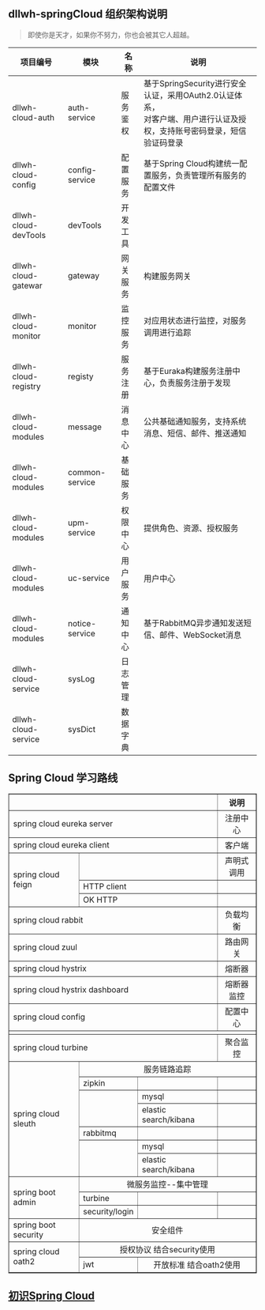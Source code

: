 ﻿dllwh-springCloud 组织架构说明
---

> 即使你是天才，如果你不努力，你也会被其它人超越。

| 项目编号  | 模块 | 名称 | 说明 |
| --- | --- | --- | --- |
| dllwh-cloud-auth  | auth-service |服务鉴权| 基于SpringSecurity进行安全认证，采用OAuth2.0认证体系，<br/>对客户端、用户进行认证及授权，支持账号密码登录，短信验证码登录 |
| dllwh-cloud-config  | config-service | 配置服务 | 基于Spring Cloud构建统一配置服务，负责管理所有服务的配置文件 |
| dllwh-cloud-devTools  | devTools | 开发工具 |  |
| dllwh-cloud-gatewar  | gateway | 网关服务 | 构建服务网关 |
| dllwh-cloud-monitor  | monitor | 监控服务 | 对应用状态进行监控，对服务调用进行追踪 |
| dllwh-cloud-registry  | registy | 服务注册 | 基于Euraka构建服务注册中心，负责服务注册于发现 |
| dllwh-cloud-modules | message| 消息中心 | 公共基础通知服务，支持系统消息、短信、邮件、推送通知 |
| dllwh-cloud-modules  | common-service | 基础服务 |  |
| dllwh-cloud-modules  | upm-service | 权限中心 | 提供角色、资源、授权服务 |
| dllwh-cloud-modules  | uc-service | 用户服务 | 用户中心 |
| dllwh-cloud-modules  | notice-service |  通知中心 | 基于RabbitMQ异步通知发送短信、邮件、WebSocket消息  |
| dllwh-cloud-service  | sysLog  | 日志管理  |   |
| dllwh-cloud-service  | sysDict | 数据字典  |   |


Spring Cloud 学习路线
---

<table border="1" style="border-collapse: collapse;width: 100%;">
	<tr>
		<th colspan="3"></th>
		<th>说明</th>
	</tr>
	<tr>
		<td colspan="3">spring cloud eureka server</td>
		<td style="text-align: center;">注册中心</td>
	</tr>
	<tr>
		<td colspan="3">spring cloud eureka client</td>
		<td style="text-align: center;">客户端</td>
	</tr>
	<tr>
		<td rowspan="3">spring cloud feign</td>
		<td colspan="2"></td>
		<td style="text-align: center;">声明式调用</td>
	</tr>
	<tr>
		<td colspan="2">HTTP client</td>
		<td></td>
	</tr>
	<tr>
		<td colspan="2">OK HTTP</td>
		<td></td>
	</tr>
	<tr>
		<td colspan="3">spring cloud rabbit</td>
		<td style="text-align: center;">负载均衡</td>
	</tr>
	<tr>
		<td colspan="3">spring cloud zuul </td>
		<td style="text-align: center;">路由网关</td>
	</tr>
	<tr>
		<td colspan="3">spring cloud hystrix</td>
		<td style="text-align: center;">熔断器</td>
	</tr>
	<tr>
		<td colspan="3">spring cloud hystrix dashboard</td>
		<td style="text-align: center;">熔断器监控</td>
	</tr>
	<tr>
		<td colspan="3">spring cloud config </td>
		<td style="text-align: center;">配置中心</td>
	</tr>
	<tr>
		<td colspan="4"></td>
	</tr>
	<tr>
		<td colspan="3">spring cloud turbine</td>
		<td style="text-align: center;">聚合监控</td>
	</tr>
	<tr>
		<td rowspan="7">spring cloud sleuth</td>
		<td colspan="3" style="text-align: center;">服务链路追踪</td>
	</tr>
	<tr>
		<td>zipkin</td>
		<td></td>
		<td></td>
	</tr>
	<tr>
		<td rowspan="2"></td>
		<td>mysql</td>
		<td></td>
	</tr>
	<tr>
		<td>elastic search/kibana</td>
		<td></td>
	</tr>
	<tr>
		<td>rabbitmq</td>
		<td></td>
		<td></td>
	</tr>
	<tr>
		<td rowspan="2"></td>
		<td>mysql</td>
		<td></td>
	</tr>
	<tr>
		<td>elastic search/kibana</td>
		<td></td>
	</tr>
	<tr>
		<td rowspan="3">spring boot admin</td>
		<td colspan="3" style="text-align: center;">微服务监控--集中管理</td>
	</tr>
	<tr>
		<td>turbine</td>
		<td></td>
		<td></td>
	</tr>
	<tr>
		<td>security/login</td>
		<td></td>
		<td></td>
	</tr>
	<tr>
		<td>spring boot security </td>
		<td colspan="3" style="text-align: center;">安全组件</td>
	</tr>
	<tr>
		<td rowspan="2">spring cloud oath2 </td>
		<td colspan="3" style="text-align: center;">授权协议 结合security使用</td>
	</tr>
	<tr>
		<td>jwt</td>
		<td colspan="2" style="text-align: center;">开放标准 结合oath2使用</td>
	</tr>
</table>
		
[初识Spring Cloud](./SpringCloud.md)
----------------------
